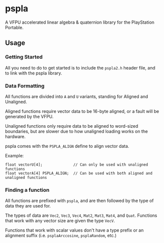 # pspla
A VFPU accelerated linear algebra &amp; quaternion library for the PlayStation Portable.

## Usage
### Getting Started
All you need to do to get started is to include the `pspla2.h` header file, and to link with the pspla library.

### Data Formatting
All functions are divided into `A` and `U` variants, standing for Aligned and Unaligned.

Aligned functions require vector data to be 16-byte aligned, or a fault will be generated by the VFPU.

Unaligned functions only require data to be aligned to word-sized boundaries, but are slower due to how unaligned loading works on the hardware.

pspla comes with the `PSPLA_ALIGN` define to align vector data.

Example:
```
float vectorU[4];              // Can only be used with unaligned functions
float vectorA[4] PSPLA_ALIGN;  // Can be used with both aligned and unaligned functions
```

### Finding a function
All functions are prefixed with `pspla`, and are then followed by the type of data they are used for.

The types of data are `Vec2`, `Vec3`, `Vec4`, `Mat2`, `Mat3`, `Mat4`, and `Quat`. Functions that work with any vector size are given the type `VecV`.

Functions that work with scalar values don't have a type prefix or an alignment suffix (i.e. `psplaArccosine`, `psplaRandom`, etc.)
